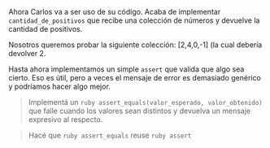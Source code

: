 Ahora Carlos va a ser uso de su código. Acaba de implementar `cantidad_de_positivos` que recibe una colección de números y devuelve la cantidad de positivos.

Nosotros queremos probar la siguiente colección: [2,4,0,-1] (la cual debería devolver 2.

Hasta ahora implementamos un simple `assert` que valida que algo sea cierto. Eso es útil, pero a veces el mensaje de error es demasiado genérico y podríamos hacer algo mejor.

> Implementá un ```ruby assert_equals(valor_esperado, valor_obtenido)``` que falle cuando los valores sean distintos y devuelva un mensaje expresivo al respecto.

> Hacé que ```ruby assert_equals``` reuse ```ruby assert```

